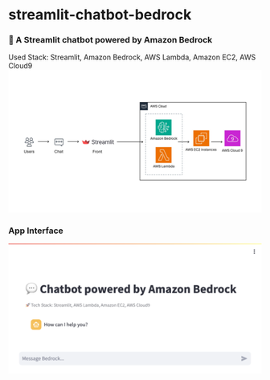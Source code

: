 # streamlit-chatbot-bedrock
### 🚀 A Streamlit chatbot powered by Amazon Bedrock
Used Stack: Streamlit, Amazon Bedrock, AWS Lambda, Amazon EC2, AWS Cloud9
![architecture diagram](./images/bedrock-chatbot-architecture-diagram.jpg)
### App Interface
![result page](./images/result.png)
